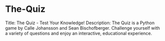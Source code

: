# The-Quiz
 Title: The Quiz - Test Your Knowledge!  Description: The Quiz is a Python game by Calle Johansson and Sean Bischofberger. Challenge yourself with a variety of questions and enjoy an interactive, educational experience.
